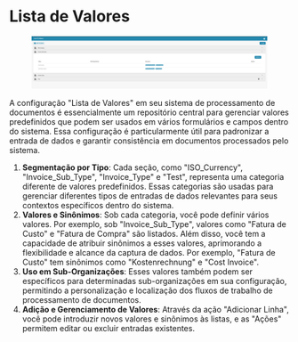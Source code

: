 # Lista de Valores

<figure><img src="../../../.gitbook/assets/Bildschirmfoto 2024-05-08 um 11.20.51.png" alt=""><figcaption></figcaption></figure>

A configuração "Lista de Valores" em seu sistema de processamento de documentos é essencialmente um repositório central para gerenciar valores predefinidos que podem ser usados em vários formulários e campos dentro do sistema. Essa configuração é particularmente útil para padronizar a entrada de dados e garantir consistência em documentos processados pelo sistema.




1. **Segmentação por Tipo**: Cada seção, como "ISO\_Currency", "Invoice\_Sub\_Type", "Invoice\_Type" e "Test", representa uma categoria diferente de valores predefinidos. Essas categorias são usadas para gerenciar diferentes tipos de entradas de dados relevantes para seus contextos específicos dentro do sistema.
2. **Valores e Sinônimos**: Sob cada categoria, você pode definir vários valores. Por exemplo, sob "Invoice\_Sub\_Type", valores como "Fatura de Custo" e "Fatura de Compra" são listados. Além disso, você tem a capacidade de atribuir sinônimos a esses valores, aprimorando a flexibilidade e alcance da captura de dados. Por exemplo, "Fatura de Custo" tem sinônimos como "Kostenrechnung" e "Cost Invoice".
3. **Uso em Sub-Organizações**: Esses valores também podem ser específicos para determinadas sub-organizações em sua configuração, permitindo a personalização e localização dos fluxos de trabalho de processamento de documentos.
4. **Adição e Gerenciamento de Valores**: Através da ação "Adicionar Linha", você pode introduzir novos valores e sinônimos às listas, e as "Ações" permitem editar ou excluir entradas existentes.
